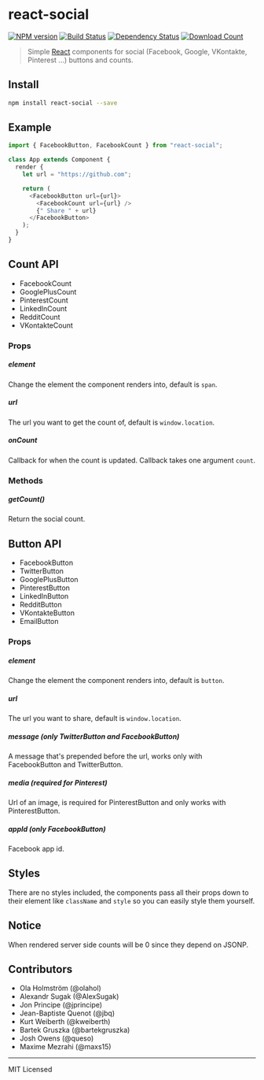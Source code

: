 # react-social

[![NPM version][npm-image]][npm-url]
[![Build Status][travis-image]][travis-url]
[![Dependency Status][dep-image]][dep-url]
[![Download Count][downloads-image]][downloads-url]

> Simple [React](http://facebook.github.io/react/index.html) components for
> social (Facebook, Google, VKontakte, Pinterest ...) buttons and counts.

## Install

```bash
npm install react-social --save
```

## Example

```javascript
import { FacebookButton, FacebookCount } from "react-social";

class App extends Component {
  render {
    let url = "https://github.com";

    return (
      <FacebookButton url={url}>
        <FacebookCount url={url} />
        {" Share " + url}
      </FacebookButton>
    );
  }
}
```

## Count  API

- FacebookCount
- GooglePlusCount
- PinterestCount
- LinkedInCount
- RedditCount
- VKontakteCount

### Props

##### element

Change the element the component renders into, default is `span`.

##### url

The url you want to get the count of, default is `window.location`.

##### onCount

Callback for when the count is updated. Callback takes one argument `count`.

### Methods

##### getCount()

Return the social count.

## Button API

-  FacebookButton
-  TwitterButton
-  GooglePlusButton
-  PinterestButton
-  LinkedInButton
-  RedditButton
-  VKontakteButton
-  EmailButton

### Props

##### element

Change the element the component renders into, default is `button`.

##### url

The url you want to share, default is `window.location`.

##### message (only TwitterButton and FacebookButton)

A message that's prepended before the url, works only with FacebookButton
and TwitterButton.

##### media (required for Pinterest)

Url of an image, is required for PinterestButton and only works with
PinterestButton.

##### appId (only FacebookButton)

Facebook app id.

## Styles

There are no styles included, the components pass all their props down
to their element like `className` and `style` so you can easily style
them yourself.

## Notice

When rendered server side counts will be 0 since they depend on JSONP.

## Contributors

* Ola Holmström (@olahol)
* Alexandr Sugak (@AlexSugak)
* Jon Principe (@jprincipe)
* Jean-Baptiste Quenot (@jbq)
* Kurt Weiberth (@kweiberth)
* Bartek Gruszka (@bartekgruszka)
* Josh Owens (@queso)
* Maxime Mezrahi (@maxs15)


---

MIT Licensed

[npm-image]: https://img.shields.io/npm/v/react-social.svg?style=flat-square
[npm-url]: https://npmjs.org/package/react-social
[downloads-image]: http://img.shields.io/npm/dm/react-social.svg?style=flat-square
[downloads-url]: https://npmjs.org/package/react-social
[travis-image]: https://img.shields.io/travis/olahol/react-social/master.svg?style=flat-square
[travis-url]: https://travis-ci.org/olahol/react-social
[dep-image]: https://david-dm.org/olahol/react-social/peer-status.svg?style=flat-square
[dep-url]: https://david-dm.org/olahol/react-social
